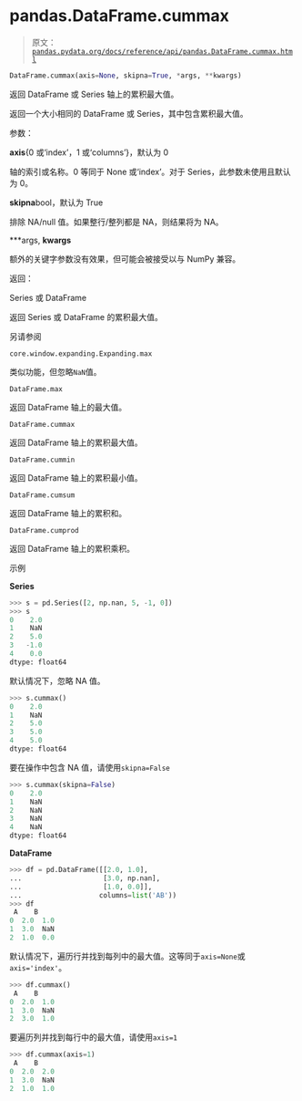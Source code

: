 # pandas.DataFrame.cummax

> 原文：[`pandas.pydata.org/docs/reference/api/pandas.DataFrame.cummax.html`](https://pandas.pydata.org/docs/reference/api/pandas.DataFrame.cummax.html)

```py
DataFrame.cummax(axis=None, skipna=True, *args, **kwargs)
```

返回 DataFrame 或 Series 轴上的累积最大值。

返回一个大小相同的 DataFrame 或 Series，其中包含累积最大值。

参数：

**axis**{0 或‘index’，1 或‘columns’}，默认为 0

轴的索引或名称。0 等同于 None 或‘index’。对于 Series，此参数未使用且默认为 0。

**skipna**bool，默认为 True

排除 NA/null 值。如果整行/整列都是 NA，则结果将为 NA。

***args, **kwargs**

额外的关键字参数没有效果，但可能会被接受以与 NumPy 兼容。

返回：

Series 或 DataFrame

返回 Series 或 DataFrame 的累积最大值。

另请参阅

`core.window.expanding.Expanding.max`

类似功能，但忽略`NaN`值。

`DataFrame.max`

返回 DataFrame 轴上的最大值。

`DataFrame.cummax`

返回 DataFrame 轴上的累积最大值。

`DataFrame.cummin`

返回 DataFrame 轴上的累积最小值。

`DataFrame.cumsum`

返回 DataFrame 轴上的累积和。

`DataFrame.cumprod`

返回 DataFrame 轴上的累积乘积。

示例

**Series**

```py
>>> s = pd.Series([2, np.nan, 5, -1, 0])
>>> s
0    2.0
1    NaN
2    5.0
3   -1.0
4    0.0
dtype: float64 
```

默认情况下，忽略 NA 值。

```py
>>> s.cummax()
0    2.0
1    NaN
2    5.0
3    5.0
4    5.0
dtype: float64 
```

要在操作中包含 NA 值，请使用`skipna=False`

```py
>>> s.cummax(skipna=False)
0    2.0
1    NaN
2    NaN
3    NaN
4    NaN
dtype: float64 
```

**DataFrame**

```py
>>> df = pd.DataFrame([[2.0, 1.0],
...                    [3.0, np.nan],
...                    [1.0, 0.0]],
...                   columns=list('AB'))
>>> df
 A    B
0  2.0  1.0
1  3.0  NaN
2  1.0  0.0 
```

默认情况下，遍历行并找到每列中的最大值。这等同于`axis=None`或`axis='index'`。

```py
>>> df.cummax()
 A    B
0  2.0  1.0
1  3.0  NaN
2  3.0  1.0 
```

要遍历列并找到每行中的最大值，请使用`axis=1`

```py
>>> df.cummax(axis=1)
 A    B
0  2.0  2.0
1  3.0  NaN
2  1.0  1.0 
```
